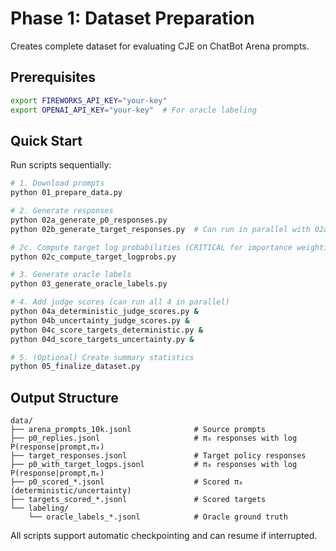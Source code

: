 # Phase 1: Dataset Preparation

Creates complete dataset for evaluating CJE on ChatBot Arena prompts.

## Prerequisites
```bash
export FIREWORKS_API_KEY="your-key"
export OPENAI_API_KEY="your-key"  # For oracle labeling
```

## Quick Start
Run scripts sequentially:

```bash
# 1. Download prompts
python 01_prepare_data.py

# 2. Generate responses
python 02a_generate_p0_responses.py
python 02b_generate_target_responses.py  # Can run in parallel with 02a

# 2c. Compute target log probabilities (CRITICAL for importance weighting!)
python 02c_compute_target_logprobs.py

# 3. Generate oracle labels
python 03_generate_oracle_labels.py

# 4. Add judge scores (can run all 4 in parallel)
python 04a_deterministic_judge_scores.py &
python 04b_uncertainty_judge_scores.py &
python 04c_score_targets_deterministic.py &
python 04d_score_targets_uncertainty.py &

# 5. (Optional) Create summary statistics
python 05_finalize_dataset.py
```

## Output Structure
```
data/
├── arena_prompts_10k.jsonl              # Source prompts
├── p0_replies.jsonl                     # π₀ responses with log P(response|prompt,π₀)
├── target_responses.jsonl               # Target policy responses
├── p0_with_target_logps.jsonl           # π₀ responses with log P(response|prompt,πₖ)
├── p0_scored_*.jsonl                    # Scored π₀ (deterministic/uncertainty)
├── targets_scored_*.jsonl               # Scored targets
└── labeling/
    └── oracle_labels_*.jsonl            # Oracle ground truth
```

All scripts support automatic checkpointing and can resume if interrupted.